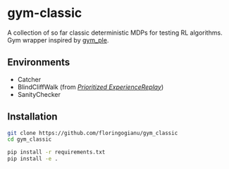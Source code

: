 # gym-classic

A collection of so far classic deterministic MDPs for testing RL algorithms.
Gym wrapper inspired by
[gym_ple](https://github.com/lusob/gym-ple/tree/master/gym_ple).

## Environments
- Catcher
- BlindCliffWalk (from [_Prioritized ExperienceReplay_](https://arxiv.org/abs/1511.05952))
- SanityChecker


## Installation
```sh
git clone https://github.com/floringogianu/gym_classic
cd gym_classic

pip install -r requirements.txt
pip install -e .
```
